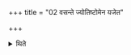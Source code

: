 +++
title = "02 वसन्ते ज्योतिष्टोमेन यजेत"

+++

<details><summary>थिते</summary>

2. One should perform the Jyotiṣṭoma in spring.
</details>
